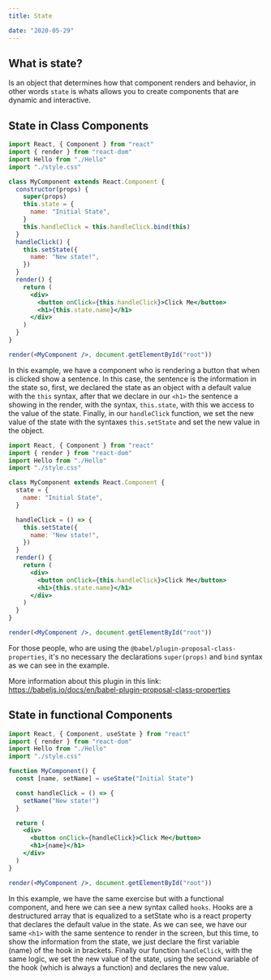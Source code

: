 ```yaml
---
title: State

date: "2020-05-29"
---
```


## What is state?

Is an object that determines how that component renders and behavior, in other words `state` is whats allows you to create components that are dynamic and interactive.

## State in Class Components

```jsx
import React, { Component } from "react"
import { render } from "react-dom"
import Hello from "./Hello"
import "./style.css"

class MyComponent extends React.Component {
  constructor(props) {
    super(props)
    this.state = {
      name: "Initial State",
    }
    this.handleClick = this.handleClick.bind(this)
  }
  handleClick() {
    this.setState({
      name: "New state!",
    })
  }
  render() {
    return (
      <div>
        <button onClick={this.handleClick}>Click Me</button>
        <h1>{this.state.name}</h1>
      </div>
    )
  }
}

render(<MyComponent />, document.getElementById("root"))
```

In this example, we have a component who is rendering a button that when is clicked show a sentence. In this case, the sentence is the information in the state so, first, we declared the state as an object with a default value with the `this` syntax, after that we declare in our `<h1>` the sentence a showing in the render, with the syntax, `this.state`, with this we access to the value of the state.
Finally, in our `handleClick` function, we set the new value of the state with the syntaxes `this.setState` and set the new value in the object.

```jsx
import React, { Component } from "react"
import { render } from "react-dom"
import Hello from "./Hello"
import "./style.css"

class MyComponent extends React.Component {
  state = {
    name: "Initial State",
  }

  handleClick = () => {
    this.setState({
      name: "New state!",
    })
  }
  render() {
    return (
      <div>
        <button onClick={this.handleClick}>Click Me</button>
        <h1>{this.state.name}</h1>
      </div>
    )
  }
}

render(<MyComponent />, document.getElementById("root"))
```

For those people, who are using the `@babel/plugin-proposal-class-properties`, it's no necessary the declarations `super(props)` and `bind` syntax as we can see in the example.

More information about this plugin in this link: https://babeljs.io/docs/en/babel-plugin-proposal-class-properties

## State in functional Components

```jsx
import React, { Component, useState } from "react"
import { render } from "react-dom"
import Hello from "./Hello"
import "./style.css"

function MyComponent() {
  const [name, setName] = useState("Initial State")

  const handleClick = () => {
    setName("New state!")
  }

  return (
    <div>
      <button onClick={handleClick}>Click Me</button>
      <h1>{name}</h1>
    </div>
  )
}

render(<MyComponent />, document.getElementById("root"))
```

In this example, we have the same exercise but with a functional component, and here we can see a new syntax called `hooks`.
Hooks are a destructured array that is equalized to a setState who is a react property that declares the default value in the state.
As we can see, we have our same `<h1>` with the same sentence to render in the screen, but this time, to show the information from the state, we just declare the first variable (name) of the hook in brackets.
Finally our function `handleClick`, with the same logic, we set the new value of the state, using the second variable of the hook (which is always a function) and declares the new value.
